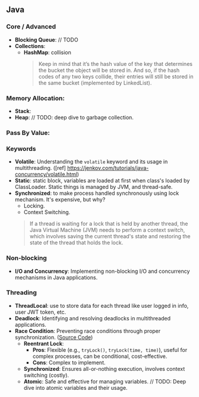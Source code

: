 ## Java

### Core / Advanced
- **Blocking Queue**: // TODO
- **Collections**:
  - **HashMap**: collision
      > Keep in mind that it’s the hash value of the key that determines the bucket the object will be stored in. And so, if the hash codes of any two keys collide, their entries will still be stored in the same bucket (implemented by LinkedList).

### Memory Allocation:
- **Stack**:
- **Heap**: // TODO: deep dive to garbage collection.

### Pass By Value:
  
### Keywords
- **Volatile**: Understanding the `volatile` keyword and its usage in multithreading. ([ref] https://jenkov.com/tutorials/java-concurrency/volatile.html)
- **Static**: static block, variables are loaded at first when class's loaded by ClassLoader. Static things is managed by JVM, and thread-safe.
- **Synchronized**: to make process handled synchronously using lock mechanism. It's expensive, but why?
  - Locking.
  - Context Switching.
  > If a thread is waiting for a lock that is held by another thread, the Java Virtual Machine (JVM) needs to perform a context switch, which involves saving the current thread's state and restoring the state of the thread that holds the lock.

### Non-blocking
- **I/O and Concurrency**: Implementing non-blocking I/O and concurrency mechanisms in Java applications.

### Threading
- **ThreadLocal**: use to store data for each thread like user logged in info, user JWT token, etc.
- **Deadlock**: Identifying and resolving deadlocks in multithreaded applications.
- **Race Condition**: Preventing race conditions through proper synchronization. ([Source Code](https://github.com/duylv27/theory/tree/main/threading-sample/threading))
  - **Reentrant Lock**:
    - **Pros**: Flexible (e.g., `tryLock()`, `tryLock(time, time)`), useful for complex processes, can be conditional, cost-effective.
    - **Cons**: Complex to implement.
  - **Synchronized**: Ensures all-or-nothing execution, involves context switching (costly).
  - **Atomic**: Safe and effective for managing variables. // TODO: Deep dive into atomic variables and their usage.
